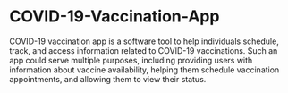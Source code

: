 # COVID-19-Vaccination-App
COVID-19 vaccination app is a software tool to help individuals schedule, track, and access information related to COVID-19 vaccinations. Such an app could serve multiple purposes, including providing users with information about vaccine availability, helping them schedule vaccination appointments, and allowing them to view their status.
